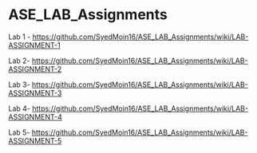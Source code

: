# ASE_LAB_Assignments
Lab 1 - https://github.com/SyedMoin16/ASE_LAB_Assignments/wiki/LAB-ASSIGNMENT-1

Lab 2- https://github.com/SyedMoin16/ASE_LAB_Assignments/wiki/LAB-ASSIGNMENT-2

Lab 3- https://github.com/SyedMoin16/ASE_LAB_Assignments/wiki/LAB-ASSIGNMENT-3

Lab 4- https://github.com/SyedMoin16/ASE_LAB_Assignments/wiki/LAB-ASSIGNMENT-4

Lab 5- https://github.com/SyedMoin16/ASE_LAB_Assignments/wiki/LAB-ASSIGNMENT-5

